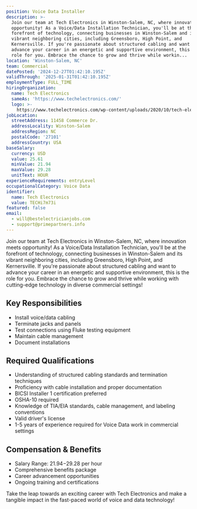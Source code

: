 ```yaml
---
position: Voice Data Installer
description: >-
  Join our team at Tech Electronics in Winston-Salem, NC, where innovation meets
  opportunity! As a Voice/Data Installation Technician, you'll be at the
  forefront of technology, connecting businesses in Winston-Salem and its
  vibrant neighboring cities, including Greensboro, High Point, and
  Kernersville. If you're passionate about structured cabling and want to
  advance your career in an energetic and supportive environment, this is the
  role for you. Embrace the chance to grow and thrive while workin...
location: 'Winston-Salem, NC'
team: Commercial
datePosted: '2024-12-27T01:42:10.195Z'
validThrough: '2025-01-31T01:42:10.195Z'
employmentType: FULL_TIME
hiringOrganization:
  name: Tech Electronics
  sameAs: 'https://www.techelectronics.com/'
  logo: >-
    https://www.techelectronics.com/wp-content/uploads/2020/10/tech-electronics-logo.png
jobLocation:
  streetAddress: 11458 Commerce Dr.
  addressLocality: Winston-Salem
  addressRegion: NC
  postalCode: '27101'
  addressCountry: USA
baseSalary:
  currency: USD
  value: 25.61
  minValue: 21.94
  maxValue: 29.28
  unitText: HOUR
experienceRequirements: entryLevel
occupationalCategory: Voice Data
identifier:
  name: Tech Electronics
  value: TECHi7m73i
featured: false
email:
  - will@bestelectricianjobs.com
  - support@primepartners.info
---
```




Join our team at Tech Electronics in Winston-Salem, NC, where innovation meets opportunity! As a Voice/Data Installation Technician, you'll be at the forefront of technology, connecting businesses in Winston-Salem and its vibrant neighboring cities, including Greensboro, High Point, and Kernersville. If you're passionate about structured cabling and want to advance your career in an energetic and supportive environment, this is the role for you. Embrace the chance to grow and thrive while working with cutting-edge technology in diverse commercial settings!

## Key Responsibilities
- Install voice/data cabling
- Terminate jacks and panels
- Test connections using Fluke testing equipment
- Maintain cable management
- Document installations

## Required Qualifications
- Understanding of structured cabling standards and termination techniques
- Proficiency with cable installation and proper documentation
- BICSI Installer 1 certification preferred
- OSHA-10 required
- Knowledge of TIA/EIA standards, cable management, and labeling conventions
- Valid driver's license
- 1-5 years of experience required for Voice Data work in commercial settings

## Compensation & Benefits
- Salary Range: $21.94-$29.28 per hour
- Comprehensive benefits package
- Career advancement opportunities
- Ongoing training and certifications

Take the leap towards an exciting career with Tech Electronics and make a tangible impact in the fast-paced world of voice and data technology!
